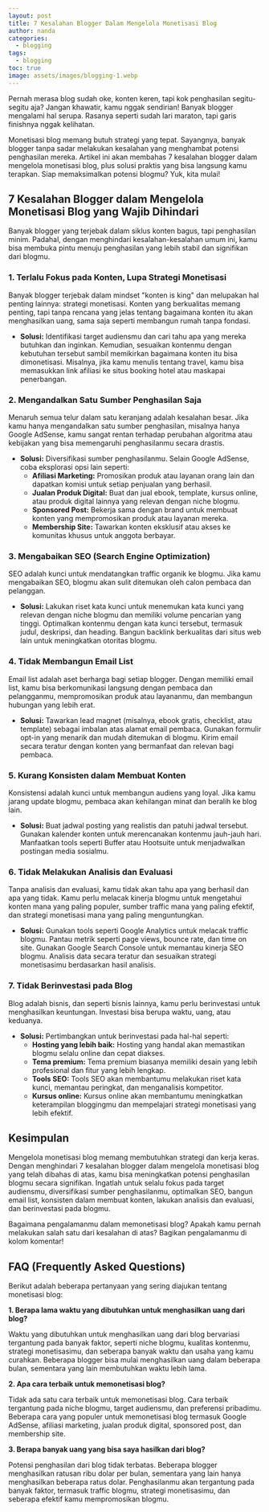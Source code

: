 ```yaml
---
layout: post
title: 7 Kesalahan Blogger Dalam Mengelola Monetisasi Blog
author: nanda
categories:
  - blogging
tags:
  - blogging
toc: true
image: assets/images/blogging-1.webp
---
```



Pernah merasa blog sudah oke, konten keren, tapi kok penghasilan segitu-segitu aja? Jangan khawatir, kamu nggak sendirian! Banyak blogger mengalami hal serupa. Rasanya seperti sudah lari maraton, tapi garis finishnya nggak kelihatan.

Monetisasi blog memang butuh strategi yang tepat. Sayangnya, banyak blogger tanpa sadar melakukan kesalahan yang menghambat potensi penghasilan mereka. Artikel ini akan membahas 7 kesalahan blogger dalam mengelola monetisasi blog, plus solusi praktis yang bisa langsung kamu terapkan. Siap memaksimalkan potensi blogmu? Yuk, kita mulai!

## 7 Kesalahan Blogger dalam Mengelola Monetisasi Blog yang Wajib Dihindari

Banyak blogger yang terjebak dalam siklus konten bagus, tapi penghasilan minim. Padahal, dengan menghindari kesalahan-kesalahan umum ini, kamu bisa membuka pintu menuju penghasilan yang lebih stabil dan signifikan dari blogmu.

### 1\. Terlalu Fokus pada Konten, Lupa Strategi Monetisasi

Banyak blogger terjebak dalam mindset "konten is king" dan melupakan hal penting lainnya: strategi monetisasi. Konten yang berkualitas memang penting, tapi tanpa rencana yang jelas tentang bagaimana konten itu akan menghasilkan uang, sama saja seperti membangun rumah tanpa fondasi.

- **Solusi:** Identifikasi target audiensmu dan cari tahu apa yang mereka butuhkan dan inginkan. Kemudian, sesuaikan kontenmu dengan kebutuhan tersebut sambil memikirkan bagaimana konten itu bisa dimonetisasi. Misalnya, jika kamu menulis tentang travel, kamu bisa memasukkan link afiliasi ke situs booking hotel atau maskapai penerbangan.

### 2\. Mengandalkan Satu Sumber Penghasilan Saja

Menaruh semua telur dalam satu keranjang adalah kesalahan besar. Jika kamu hanya mengandalkan satu sumber penghasilan, misalnya hanya Google AdSense, kamu sangat rentan terhadap perubahan algoritma atau kebijakan yang bisa memengaruhi penghasilanmu secara drastis.

- **Solusi:** Diversifikasi sumber penghasilanmu. Selain Google AdSense, coba eksplorasi opsi lain seperti:
    - **Afiliasi Marketing:** Promosikan produk atau layanan orang lain dan dapatkan komisi untuk setiap penjualan yang berhasil.
    - **Jualan Produk Digital:** Buat dan jual ebook, template, kursus online, atau produk digital lainnya yang relevan dengan niche blogmu.
    - **Sponsored Post:** Bekerja sama dengan brand untuk membuat konten yang mempromosikan produk atau layanan mereka.
    - **Membership Site:** Tawarkan konten eksklusif atau akses ke komunitas khusus untuk anggota berbayar.

### 3\. Mengabaikan SEO (Search Engine Optimization)

SEO adalah kunci untuk mendatangkan traffic organik ke blogmu. Jika kamu mengabaikan SEO, blogmu akan sulit ditemukan oleh calon pembaca dan pelanggan.

- **Solusi:** Lakukan riset kata kunci untuk menemukan kata kunci yang relevan dengan niche blogmu dan memiliki volume pencarian yang tinggi. Optimalkan kontenmu dengan kata kunci tersebut, termasuk judul, deskripsi, dan heading. Bangun backlink berkualitas dari situs web lain untuk meningkatkan otoritas blogmu.

### 4\. Tidak Membangun Email List

Email list adalah aset berharga bagi setiap blogger. Dengan memiliki email list, kamu bisa berkomunikasi langsung dengan pembaca dan pelangganmu, mempromosikan produk atau layananmu, dan membangun hubungan yang lebih erat.

- **Solusi:** Tawarkan lead magnet (misalnya, ebook gratis, checklist, atau template) sebagai imbalan atas alamat email pembaca. Gunakan formulir opt-in yang menarik dan mudah ditemukan di blogmu. Kirim email secara teratur dengan konten yang bermanfaat dan relevan bagi pembaca.

### 5\. Kurang Konsisten dalam Membuat Konten

Konsistensi adalah kunci untuk membangun audiens yang loyal. Jika kamu jarang update blogmu, pembaca akan kehilangan minat dan beralih ke blog lain.

- **Solusi:** Buat jadwal posting yang realistis dan patuhi jadwal tersebut. Gunakan kalender konten untuk merencanakan kontenmu jauh-jauh hari. Manfaatkan tools seperti Buffer atau Hootsuite untuk menjadwalkan postingan media sosialmu.

### 6\. Tidak Melakukan Analisis dan Evaluasi

Tanpa analisis dan evaluasi, kamu tidak akan tahu apa yang berhasil dan apa yang tidak. Kamu perlu melacak kinerja blogmu untuk mengetahui konten mana yang paling populer, sumber traffic mana yang paling efektif, dan strategi monetisasi mana yang paling menguntungkan.

- **Solusi:** Gunakan tools seperti Google Analytics untuk melacak traffic blogmu. Pantau metrik seperti page views, bounce rate, dan time on site. Gunakan Google Search Console untuk memantau kinerja SEO blogmu. Analisis data secara teratur dan sesuaikan strategi monetisasimu berdasarkan hasil analisis.

### 7\. Tidak Berinvestasi pada Blog

Blog adalah bisnis, dan seperti bisnis lainnya, kamu perlu berinvestasi untuk menghasilkan keuntungan. Investasi bisa berupa waktu, uang, atau keduanya.

- **Solusi:** Pertimbangkan untuk berinvestasi pada hal-hal seperti:
    - **Hosting yang lebih baik:** Hosting yang handal akan memastikan blogmu selalu online dan cepat diakses.
    - **Tema premium:** Tema premium biasanya memiliki desain yang lebih profesional dan fitur yang lebih lengkap.
    - **Tools SEO:** Tools SEO akan membantumu melakukan riset kata kunci, memantau peringkat, dan menganalisis kompetitor.
    - **Kursus online:** Kursus online akan membantumu meningkatkan keterampilan bloggingmu dan mempelajari strategi monetisasi yang lebih efektif.

## Kesimpulan

Mengelola monetisasi blog memang membutuhkan strategi dan kerja keras. Dengan menghindari 7 kesalahan blogger dalam mengelola monetisasi blog yang telah dibahas di atas, kamu bisa meningkatkan potensi penghasilan blogmu secara signifikan. Ingatlah untuk selalu fokus pada target audiensmu, diversifikasi sumber penghasilanmu, optimalkan SEO, bangun email list, konsisten dalam membuat konten, lakukan analisis dan evaluasi, dan berinvestasi pada blogmu.

Bagaimana pengalamanmu dalam memonetisasi blog? Apakah kamu pernah melakukan salah satu dari kesalahan di atas? Bagikan pengalamanmu di kolom komentar!

## FAQ (Frequently Asked Questions)

Berikut adalah beberapa pertanyaan yang sering diajukan tentang monetisasi blog:

**1\. Berapa lama waktu yang dibutuhkan untuk menghasilkan uang dari blog?**

Waktu yang dibutuhkan untuk menghasilkan uang dari blog bervariasi tergantung pada banyak faktor, seperti niche blogmu, kualitas kontenmu, strategi monetisasimu, dan seberapa banyak waktu dan usaha yang kamu curahkan. Beberapa blogger bisa mulai menghasilkan uang dalam beberapa bulan, sementara yang lain membutuhkan waktu lebih lama.

**2\. Apa cara terbaik untuk memonetisasi blog?**

Tidak ada satu cara terbaik untuk memonetisasi blog. Cara terbaik tergantung pada niche blogmu, target audiensmu, dan preferensi pribadimu. Beberapa cara yang populer untuk memonetisasi blog termasuk Google AdSense, afiliasi marketing, jualan produk digital, sponsored post, dan membership site.

**3\. Berapa banyak uang yang bisa saya hasilkan dari blog?**

Potensi penghasilan dari blog tidak terbatas. Beberapa blogger menghasilkan ratusan ribu dolar per bulan, sementara yang lain hanya menghasilkan beberapa ratus dolar. Penghasilanmu akan tergantung pada banyak faktor, termasuk traffic blogmu, strategi monetisasimu, dan seberapa efektif kamu mempromosikan blogmu.
